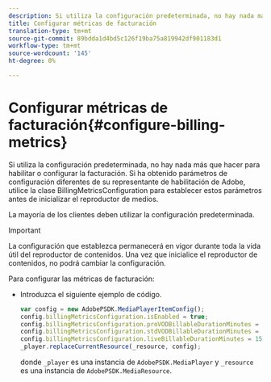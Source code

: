 ```yaml
---
description: Si utiliza la configuración predeterminada, no hay nada más que hacer para habilitar o configurar la facturación. Si ha obtenido parámetros de configuración diferentes de su representante de habilitación de Adobe, utilice la clase BillingMetricsConfiguration para establecer estos parámetros antes de inicializar el reproductor de medios.
title: Configurar métricas de facturación
translation-type: tm+mt
source-git-commit: 89bdda1d4bd5c126f19ba75a819942df901183d1
workflow-type: tm+mt
source-wordcount: '145'
ht-degree: 0%

---
```



# Configurar métricas de facturación{#configure-billing-metrics}

Si utiliza la configuración predeterminada, no hay nada más que hacer para habilitar o configurar la facturación. Si ha obtenido parámetros de configuración diferentes de su representante de habilitación de Adobe, utilice la clase BillingMetricsConfiguration para establecer estos parámetros antes de inicializar el reproductor de medios.

La mayoría de los clientes deben utilizar la configuración predeterminada.

>[!IMPORTANT]
>
>La configuración que establezca permanecerá en vigor durante toda la vida útil del reproductor de contenidos. Una vez que inicialice el reproductor de contenidos, no podrá cambiar la configuración.

Para configurar las métricas de facturación:

* Introduzca el siguiente ejemplo de código.

   ```js
   var config = new AdobePSDK.MediaPlayerItemConfig(); 
   config.billingMetricsConfiguration.isEnabled = true; 
   config.billingMetricsConfiguration.proVODBillableDurationMinutes = 60; 
   config.billingMetricsConfiguration.stdVODBillableDurationMinutes = 30; 
   config.billingMetricsConfiguration.liveBillableDurationMinutes = 15; 
   _player.replaceCurrentResource(_resource, config);
   ```

   donde `_player` es una instancia de `AdobePSDK.MediaPlayer` y `_resource` es una instancia de `AdobePSDK.MediaResource`.


